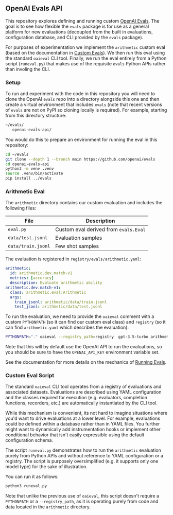 ## OpenAI Evals API

This repository explores defining and running custom [OpenAI Evals](https://github.com/openai/evals). The goal is to see how flexible the `evals` package is for use as a general platform for new evaluations (decoupled from the built in evaluations, configuration database, and CLI provided by the `evals` package).

For purposes of experimentation we implement the `arithmetic` custom eval (based on the documentation in [Custom Evals](https://github.com/openai/evals/blob/main/docs/custom-eval.md)). We then run this eval using the standard `oaieval` CLI tool. Finally, we run the eval entirely from a Python script (`runeval.py`) that makes use of the requisite `evals` Python APIs rather than involing the CLI.

### Setup

To run and experiment with the code in this repository you will need to clone the OpenAI `evals` repo into a directory alongside this one and then create a virtual environment that includes `evals` (note that recent versions of `evals` are not on PyPI so cloning locally is required). For example, starting from this directory structure:

``` bash
~/evals/
   openai-evals-api/
```

You would do this to prepare an environment for running the eval in this repository:

``` bash
cd ~/evals
git clone --depth 1 --branch main https://github.com/openai/evals
cd openai-evals-api
python3 -m venv .venv
source .venv/bin/activate
pip install ../evals
```

### Arithmetic Eval

The `arithmetic` directory contains our custom evaluation and includes the following files:

| File               | Description                           |
|--------------------|---------------------------------------|
| `eval.py`          | Custom eval derived from `evals.Eval` |
| `data/test.jsonl`  | Evaluation samples                    |
| `data/train.jsonl` | Few shot samples                      |

The evaluation is registered in `registry/evals/arithmetic.yaml`:

``` yaml
arithmetic:
  id: arithmetic.dev.match-v1
  metrics: [accuracy]
  description: Evaluate arithmetic ability
arithmetic.dev.match-v1:
  class: arithmetic.eval:Arithmetic
  args:
    train_jsonl: arithmetic/data/train.jsonl
    test_jsonl: arithmetic/data/test.jsonl
```

To run the evaluation, we need to provide the `oaieval` comment with a custom `PYTHONPATH` (so it can find our custom eval class) and `registry` (so it can find `arithmetic.yaml` which describes the evaluation):

``` bash
PYTHONPATH="." oaieval --registry_path=registry  gpt-3.5-turbo arithmetic
```

Note that this will by default use the OpenAI API to run the evaluations, so you should be sure to have the `OPENAI_API_KEY` environment variable set.

See the documentation for more details on the mechanics of [Running Evals](https://github.com/openai/evals/blob/main/docs/run-evals.md).

### Custom Eval Script

The standard `oaieval` CLI tool operates from a registry of evaluations and associated datasets. Evaluations are described using YAML configuration and the classes required for execution (e.g. evaluators, completion functions, recorders, etc.) are automatically instantiated by the CLI tool.

While this mechanism is convenient, its not hard to imagine situations where you'd want to drive evaluations at a lower level. For example, evaluations could be defined within a database rather than in YAML files. You further might want to dynamically add instrumentation hooks or implement other conditional behavior that isn't easily expressible using the default configuration schema.

The script `runeval.py` demonstrates how to run the `arithmetic` evaluation purely from Python APIs and without reference to YAML configuration or a registry. The script is purposely oversimplified (e.g. it supports only one model type) for the sake of illustration. 

You can run it as follows:

``` bash
python3 runeval.py
```

Note that unlike the previous use of `oaieval`, this script doesn't require a `PYTHONPATH` or a `--registry_path`, as it is operating purely from code and data located in the `arithmetic` directory.
 









